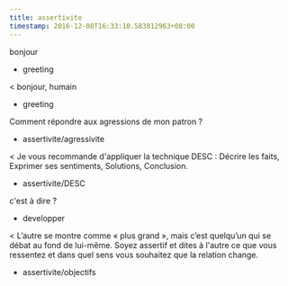 ```yaml
---
title: assertivite
timestamp: 2016-12-08T16:33:10.583812963+08:00
---
```


bonjour
* greeting

< bonjour, humain
* greeting

Comment répondre aux agressions de mon patron ?
* assertivite/agressivite

< Je vous recommande d'appliquer la technique DESC : Décrire les faits, Exprimer ses sentiments, Solutions, Conclusion.
* assertivite/DESC

c'est à dire ?
* developper

< L’autre se montre comme « plus grand », mais c’est quelqu’un qui se débat au fond de lui-même. Soyez assertif et dites à l'autre ce que vous ressentez et dans quel sens vous souhaitez que la relation change.
* assertivite/objectifs
